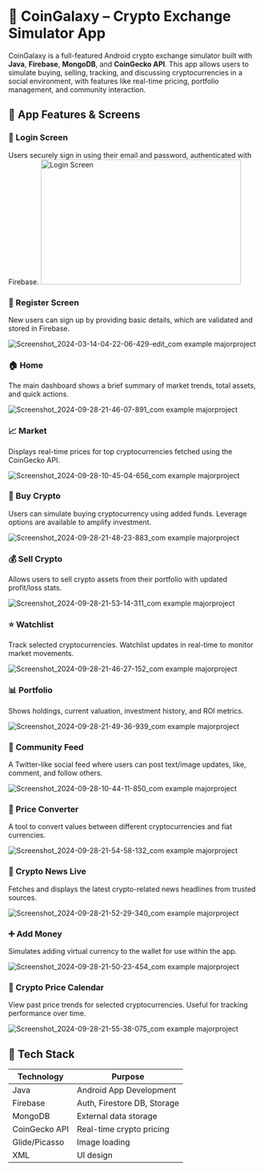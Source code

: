 # 🚀 CoinGalaxy – Crypto Exchange Simulator App

CoinGalaxy is a full-featured Android crypto exchange simulator built with **Java**, **Firebase**, **MongoDB**, and **CoinGecko API**. This app allows users to simulate buying, selling, tracking, and discussing cryptocurrencies in a social environment, with features like real-time pricing, portfolio management, and community interaction.


## 📱 App Features & Screens

### 🔐 Login Screen

Users securely sign in using their email and password, authenticated with Firebase.
<img src="https://github.com/user-attachments/assets/9d603503-4b87-4fc6-9008-732fd46c790b)" alt="Login Screen" width="400" height="250"/>


### 📝 Register Screen

New users can sign up by providing basic details, which are validated and stored in Firebase.

![Screenshot_2024-03-14-04-22-06-429-edit_com example majorproject](https://github.com/user-attachments/assets/304b01aa-0450-4467-853b-7f7956fb9092)


### 🏠 Home

The main dashboard shows a brief summary of market trends, total assets, and quick actions.

![Screenshot_2024-09-28-21-46-07-891_com example majorproject](https://github.com/user-attachments/assets/df2805c6-4519-4624-8dce-ff14dee45bb6)


### 📈 Market

Displays real-time prices for top cryptocurrencies fetched using the CoinGecko API.

![Screenshot_2024-09-28-10-45-04-656_com example majorproject](https://github.com/user-attachments/assets/5d9a058f-7fd9-4313-920d-fe9d76fb39a6)



### 💸 Buy Crypto

Users can simulate buying cryptocurrency using added funds. Leverage options are available to amplify investment.

![Screenshot_2024-09-28-21-48-23-883_com example majorproject](https://github.com/user-attachments/assets/e5ed323a-5fd5-4d81-8a39-d0d0a2221dc5)


### 💰 Sell Crypto

Allows users to sell crypto assets from their portfolio with updated profit/loss stats.

![Screenshot_2024-09-28-21-53-14-311_com example majorproject](https://github.com/user-attachments/assets/3b90fc3f-2a0c-4676-985e-f67ee858969b)


### ⭐ Watchlist

Track selected cryptocurrencies. Watchlist updates in real-time to monitor market movements.

![Screenshot_2024-09-28-21-46-27-152_com example majorproject](https://github.com/user-attachments/assets/9bd19910-2e29-4de0-a6e1-e282a23c48c0)



### 📊 Portfolio

Shows holdings, current valuation, investment history, and ROI metrics.

![Screenshot_2024-09-28-21-49-36-939_com example majorproject](https://github.com/user-attachments/assets/d7f63c31-ce5d-407f-9c1f-f6e3785c5320)


### 🧵 Community Feed

A Twitter-like social feed where users can post text/image updates, like, comment, and follow others.

![Screenshot_2024-09-28-10-44-11-850_com example majorproject](https://github.com/user-attachments/assets/a139a863-8d00-40ed-ae59-7d0f1b44b155)



### 🔁 Price Converter

A tool to convert values between different cryptocurrencies and fiat currencies.

![Screenshot_2024-09-28-21-54-58-132_com example majorproject](https://github.com/user-attachments/assets/34a39010-0265-4c5a-b65d-6273c3ab06c7)


### 📰 Crypto News Live

Fetches and displays the latest crypto-related news headlines from trusted sources.

![Screenshot_2024-09-28-21-52-29-340_com example majorproject](https://github.com/user-attachments/assets/be76f7fd-cb1c-4dd0-82fe-61243e09d0a1)



### ➕ Add Money

Simulates adding virtual currency to the wallet for use within the app.

![Screenshot_2024-09-28-21-50-23-454_com example majorproject](https://github.com/user-attachments/assets/ce687a83-7c93-4e94-9773-58284753b705)


### 📅 Crypto Price Calendar

View past price trends for selected cryptocurrencies. Useful for tracking performance over time.

![Screenshot_2024-09-28-21-55-38-075_com example majorproject](https://github.com/user-attachments/assets/94751037-5d3f-492c-91df-44d264a8f326)


## 🔧 Tech Stack

| Technology    | Purpose                     |
| ------------- | --------------------------- |
| Java          | Android App Development     |
| Firebase      | Auth, Firestore DB, Storage |
| MongoDB       | External data storage       |
| CoinGecko API | Real-time crypto pricing    |
| Glide/Picasso | Image loading               |
| XML           | UI design                   |


